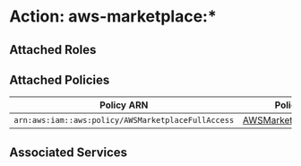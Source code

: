 # Action: aws-marketplace:*

## Attached Roles

## Attached Policies

| Policy ARN | Policy Name |
|------------|-------------|
| `arn:aws:iam::aws:policy/AWSMarketplaceFullAccess` | [AWSMarketplaceFullAccess](../policies.md#awsmarketplacefullaccess) |

## Associated Services

